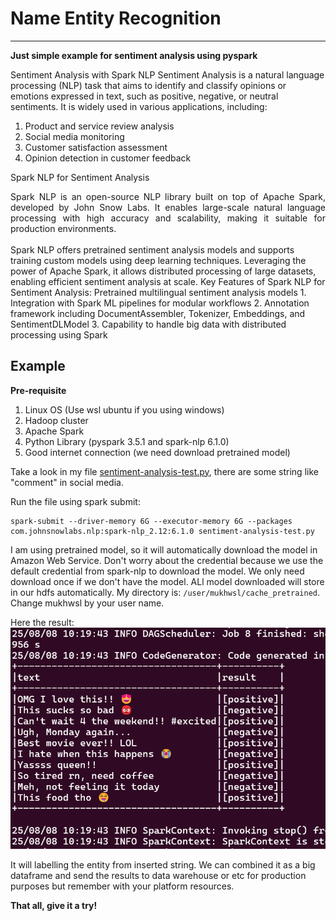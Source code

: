 # Name Entity Recognition
---

__Just simple example for sentiment analysis using pyspark__

Sentiment Analysis with Spark NLP
Sentiment Analysis is a natural language processing (NLP) task that aims to identify and classify opinions or emotions expressed in text, such as positive, negative, or neutral sentiments. It is widely used in various applications, including:
1. Product and service review analysis
2. Social media monitoring
3. Customer satisfaction assessment
4. Opinion detection in customer feedback

Spark NLP for Sentiment Analysis
<div style="text-align: justify;">Spark NLP is an open-source NLP library built on top of Apache Spark, developed by John Snow Labs. It enables large-scale natural language processing with high accuracy and scalability, making it suitable for production environments.</div> <br> Spark NLP offers pretrained sentiment analysis models and supports training custom models using deep learning techniques. Leveraging the power of Apache Spark, it allows distributed processing of large datasets, enabling efficient sentiment analysis at scale.
Key Features of Spark NLP for Sentiment Analysis:
Pretrained multilingual sentiment analysis models
1. Integration with Spark ML pipelines for modular workflows
2. Annotation framework including DocumentAssembler, Tokenizer, Embeddings, and SentimentDLModel
3. Capability to handle big data with distributed processing using Spark

## Example

__Pre-requisite__
1. Linux OS (Use wsl ubuntu if you using windows)
2. Hadoop cluster
3. Apache Spark
4. Python Library (pyspark 3.5.1 and spark-nlp 6.1.0)
5. Good internet connection (we need download pretrained model)

Take a look in my file [sentiment-analysis-test.py](https://github.com/MuhammadMukhlis220/Spark/blob/main/nlp-sentiment-analysis/sentiment-analysis-test.py), there are some string like "comment" in social media.

Run the file using spark submit: 
```
spark-submit --driver-memory 6G --executor-memory 6G --packages com.johnsnowlabs.nlp:spark-nlp_2.12:6.1.0 sentiment-analysis-test.py
```
I am using pretrained model, so it will automatically download the model in Amazon Web Service. Don't worry about the credential because we use the default credential from spark-nlp to download the model. We only need download once if we don't have the model. ALl model downloaded will store in our hdfs automatically. My directory is: `/user/mukhwsl/cache_pretrained`. Change mukhwsl by your user name.

Here the result:
<br>
![Alt Text](https://github.com/MuhammadMukhlis220/Spark/blob/main/nlp-sentiment-analysis/pic/result_1.png)

It will labelling the entity from inserted string. We can combined it as a big dataframe and send the results to data warehouse or etc for production purposes but remember with your platform resources.

__That all, give it a try!__

